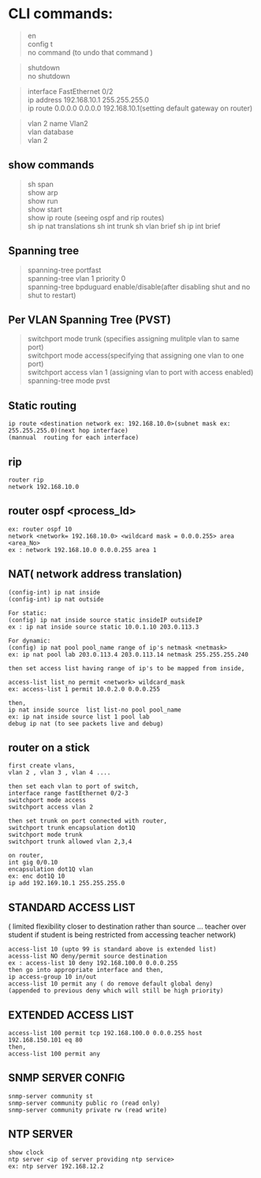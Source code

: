 # CLI commands:
 
 >en  
 config t  
 no command  (to undo that command )  
 
 >shutdown  
 no shutdown  

 >interface FastEthernet 0/2  
 ip address 192.168.10.1 255.255.255.0  
 ip route 0.0.0.0 0.0.0.0 192.168.10.1(setting default gateway on router)  
 
 
 >vlan 2 name Vlan2  
 vlan database  
 vlan 2  
  
## show commands 
 >sh span   
 show arp  
 show run    
 show start  
 show ip route  (seeing ospf and rip routes)   
 sh ip nat translations
 sh int trunk 
 sh vlan brief 
 sh ip int brief

 ## Spanning tree   
 
 >spanning-tree portfast  
 spanning-tree vlan 1 priority 0  
 spanning-tree bpduguard enable/disable(after disabling shut and no shut to restart)  
 
 ## Per VLAN Spanning Tree (PVST)
 >switchport mode trunk (specifies assigning mulitple vlan to same port)  
 switchport mode access(specifying that assigning one vlan to one port)  
 switchport access vlan 1 (assigning vlan to port with access enabled)  
 spanning-tree mode pvst  
 
 ## Static routing 
 
    ip route <destination network ex: 192.168.10.0>(subnet mask ex: 255.255.255.0)(next hop interface) 
    (mannual  routing for each interface)  
 
 
 
 
 ## rip 
    router rip 
    network 192.168.10.0  

 ## router ospf <process_Id>  
    ex: router ospf 10  
    network <network= 192.168.10.0> <wildcard mask = 0.0.0.255> area <area_No>  
    ex : network 192.168.10.0 0.0.0.255 area 1  


  ## NAT( network address translation)
 
    (config-int) ip nat inside 
    (config-int) ip nat outside
    
    For static:
    (config) ip nat inside source static insideIP outsideIP
    ex : ip nat inside source static 10.0.1.10 203.0.113.3
    
    For dynamic:
    (config) ip nat pool pool_name range of ip's netmask <netmask>
    ex: ip nat pool lab 203.0.113.4 203.0.113.14 netmask 255.255.255.240
    
    then set access list having range of ip's to be mapped from inside, 
    
    access-list list_no permit <network> wildcard_mask
    ex: access-list 1 permit 10.0.2.0 0.0.0.255
    
    then,
    ip nat inside source  list list-no pool pool_name
    ex: ip nat inside source list 1 pool lab
    debug ip nat (to see packets live and debug)
     
## router on a stick 
    first create vlans,
    vlan 2 , vlan 3 , vlan 4 ....
    
    then set each vlan to port of switch,
    interface range fastEthernet 0/2-3
    switchport mode access
    switchport access vlan 2
   
    then set trunk on port connected with router,
    switchport trunk encapsulation dot1Q
    switchport mode trunk
    switchport trunk allowed vlan 2,3,4
    
    on router,
    int gig 0/0.10 
    encapsulation dot1Q vlan
    ex: enc dot1Q 10
    ip add 192.169.10.1 255.255.255.0


 ## STANDARD ACCESS LIST 
 
 ( limited flexibility closer to destination rather than source ... teacher over student if student is being restricted from accessing teacher network)
 
    access-list 10 (upto 99 is standard above is extended list)
    acesss-list NO deny/permit source destination 
    ex : access-list 10 deny 192.168.100.0 0.0.0.255
    then go into appropriate interface and then,
    ip access-group 10 in/out
    access-list 10 permit any ( do remove default global deny)
    (appended to previous deny which will still be high priority)
 
 ## EXTENDED ACCESS LIST
    access-list 100 permit tcp 192.168.100.0 0.0.0.255 host 192.168.150.101 eq 80
    then, 
    access-list 100 permit any

## SNMP SERVER CONFIG
    snmp-server community st 
    snmp-server community public ro (read only)
    snmp-server community private rw (read write)

 ## NTP SERVER 
    show clock 
    ntp server <ip of server providing ntp service>
    ex: ntp server 192.168.12.2
 